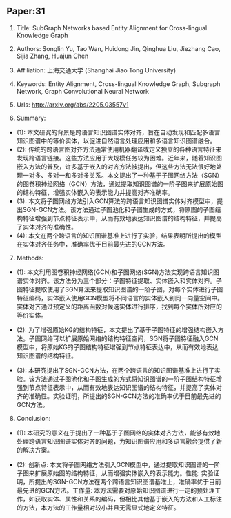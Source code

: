 ## Paper:31






1. Title: SubGraph Networks based Entity Alignment for Cross-lingual Knowledge Graph

2. Authors: Songlin Yu, Tao Wan, Huidong Jin, Qinghua Liu, Jiezhang Cao, Sijia Zhang, Huajun Chen

3. Affiliation: 上海交通大学 (Shanghai Jiao Tong University)

4. Keywords: Entity Alignment, Cross-lingual Knowledge Graph, Subgraph Network, Graph Convolutional Neural Network

5. Urls: http://arxiv.org/abs/2205.03557v1 

6. Summary:

- (1): 本文研究的背景是跨语言知识图谱实体对齐，旨在自动发现和匹配多语言知识图谱中的等价实体，以促进自然语言处理应用和多语言知识图谱融合。
- (2): 传统的跨语言图对齐方法通常使用机器翻译或定义独立的各种语言特征来发现跨语言链接。这些方法应用于大规模任务较为困难。近年来，随着知识图嵌入方法的普及，许多基于嵌入的对齐方法被提出，但这些方法无法很好地处理一对多、多对一和多对多关系。本文提出了一种基于子图网络方法（SGN）的图卷积神经网络（GCN）方法，通过提取知识图谱的一阶子图来扩展原始图的结构特征，增强实体嵌入的表示能力并提高对齐准确率。
- (3): 本文将子图网络方法引入GCN算法的跨语言知识图谱实体对齐模型中，提出SGN-GCN方法。该方法通过子图池化和子图生成的方式，将原图的子图结构特征增强到节点特征表示中，从而有效地表达知识图谱的结构特征，并提高了实体对齐的准确性。
- (4): 本文在两个跨语言的知识图谱基准上进行了实验，结果表明所提出的模型在实体对齐任务中，准确率优于目前最先进的GCN方法。
7. Methods: 

- (1): 本文利用图卷积神经网络(GCN)和子图网络(SGN)方法实现跨语言知识图谱实体对齐。该方法分为三个部分：子图特征提取、实体嵌入和实体对齐。子图特征提取使用了SGN算法来提取知识图谱的一阶子图，对每个实体进行子图特征编码，实体嵌入使用GCN模型将不同语言的实体嵌入到同一向量空间中。实体对齐通过预定义的距离函数对候选实体进行排序，找到每个实体所对应的等价实体。

- (2): 为了增强原始KG的结构特征，本文提出了基于子图特征的增强结构嵌入方法。子图网络可以扩展原始网络的结构特征空间，SGN将子图特征融入GCN模型中，将原始KG的子图结构特征增强到节点特征表达中，从而有效地表达知识图谱的结构特征。

- (3): 本研究提出了SGN-GCN方法，在两个跨语言的知识图谱基准上进行了实验。该方法通过子图池化和子图生成的方式将知识图谱的一阶子图结构特征增强到节点特征表示中，从而有效地表达知识图谱的结构特征，并提高了实体对齐的准确性。实验证明，所提出的SGN-GCN方法的准确率优于目前最先进的GCN方法。





8. Conclusion: 

- (1): 本研究的意义在于提出了一种基于子图网络的实体对齐方法，能够有效地处理跨语言知识图谱实体对齐的问题，为知识图谱应用和多语言融合提供了新的解决方案。
 
- (2): 创新点: 本文将子图网络方法引入GCN模型中，通过提取知识图谱的一阶子图来扩展原始图的结构特征，从而增强实体嵌入的表示能力。性能: 实验证明，所提出的SGN-GCN方法在两个跨语言知识图谱基准上，准确率优于目前最先进的GCN方法。工作量: 本方法需要对原始知识图谱进行一定的预处理工作，如获取实体、属性和关系的编码，但相比其他基于嵌入的方法和人工标注的方法，本方法的工作量相对较小并且无需显式地定义特征。






